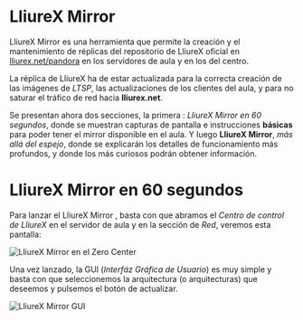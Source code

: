 LliureX Mirror
==============

LliureX Mirror es una herramienta que permite la creación y el mantenimiento de réplicas del repositorio de LliureX oficial en [lliurex.net/pandora](http://lliurex.net/pandora/) en los servidores de aula y en los del centro. 

La réplica de LliureX ha de estar actualizada para la correcta creación de las imágenes de *LTSP*, las actualizaciones de los clientes del aula, y para no saturar el tráfico de red hacia **lliurex.net**. 

Se presentan ahora dos secciones, la primera : *LliureX Mirror en 60 segundos*, donde se muestran capturas de pantalla e instrucciones **básicas** para poder tener el mirror disponible en el aula. Y luego **LliureX Mirror**, *más allá del espejo*, donde se explicarán los detalles de funcionamiento más profundos, y donde los más curiosos podrán obtener información.



LliureX Mirror en 60 segundos
=============================

Para lanzar el LliureX Mirror , basta con que abramos el *Centro de control de LliureX* en el servidor de aula y en la sección de *Red*, veremos esta pantalla:


![LliureX Mirror en el Zero Center][lliurex-mirror-zero-center]

Una vez lanzado, la GUI (*Interfáz Gráfica de Usuario*) es muy simple y basta con que seleccionemos la arquitectura (o arquitecturas) que deseemos y pulsemos el botón de actualizar. 

![LliureX Mirror GUI][lliurex-mirror-gui]





[lliurex-mirror-gui]: https://raw.github.com/aberlanas/lliurex-facil/master/imgs/lliurex-mirror/lliurex-mirror-gui.png "LliureX Mirror"

[lliurex-mirror-zero-center]: https://raw.github.com/aberlanas/lliurex-facil/master/imgs/lliurex-mirror/lliurex-mirror-zero-center.png "LliureX Mirror en el Zero Center"

